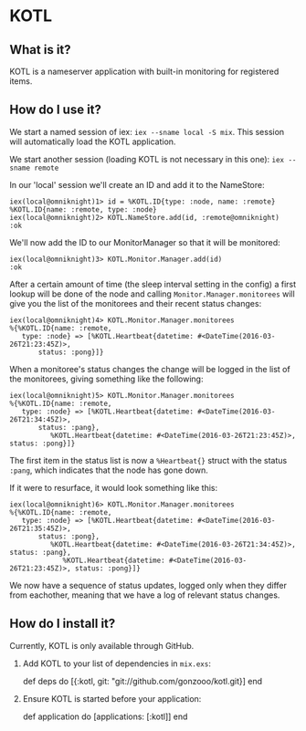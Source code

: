 # KOTL

## What is it?
KOTL is a nameserver application with built-in monitoring for registered items.

## How do I use it?
We start a named session of iex: `iex --sname local -S mix`.
This session will automatically load the KOTL application.

We start another session (loading KOTL is not necessary in this one):
`iex --sname remote`

In our 'local' session we'll create an ID and add it to the NameStore:

    iex(local@omniknight)1> id = %KOTL.ID{type: :node, name: :remote}
    %KOTL.ID{name: :remote, type: :node}
    iex(local@omniknight)2> KOTL.NameStore.add(id, :remote@omniknight)
    :ok
    
We'll now add the ID to our MonitorManager so that it will be monitored:

    iex(local@omniknight)3> KOTL.Monitor.Manager.add(id)
    :ok

After a certain amount of time (the sleep interval setting in the config)
a first lookup will be done of the node and calling `Monitor.Manager.monitorees`
will give you the list of the monitorees and their recent status changes:

    iex(local@omniknight)4> KOTL.Monitor.Manager.monitorees
    %{%KOTL.ID{name: :remote,
       type: :node} => [%KOTL.Heartbeat{datetime: #<DateTime(2016-03-26T21:23:45Z)>,
           status: :pong}]}
           
When a monitoree's status changes the change will be logged in the list of the
monitorees, giving something like the following:

    iex(local@omniknight)5> KOTL.Monitor.Manager.monitorees
    %{%KOTL.ID{name: :remote,
       type: :node} => [%KOTL.Heartbeat{datetime: #<DateTime(2016-03-26T21:34:45Z)>,
           status: :pang},
              %KOTL.Heartbeat{datetime: #<DateTime(2016-03-26T21:23:45Z)>, status: :pong}]}

The first item in the status list is now a `%Heartbeat{}` struct with the status
`:pang`, which indicates that the node has gone down.

If it were to resurface, it would look something like this:

    iex(local@omniknight)6> KOTL.Monitor.Manager.monitorees
    %{%KOTL.ID{name: :remote,
       type: :node} => [%KOTL.Heartbeat{datetime: #<DateTime(2016-03-26T21:35:45Z)>,
           status: :pong},
              %KOTL.Heartbeat{datetime: #<DateTime(2016-03-26T21:34:45Z)>, status: :pang},
                 %KOTL.Heartbeat{datetime: #<DateTime(2016-03-26T21:23:45Z)>, status: :pong}]}

We now have a sequence of status updates, logged only when they differ from
eachother, meaning that we have a log of relevant status changes.

## How do I install it?
Currently, KOTL is only available through GitHub.

  1. Add KOTL to your list of dependencies in `mix.exs`:

        def deps do
          [{:kotl, git: "git://github.com/gonzooo/kotl.git}]
        end

  2. Ensure KOTL is started before your application:

        def application do
          [applications: [:kotl]]
        end

